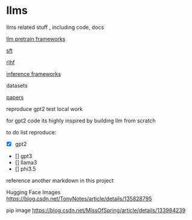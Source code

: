 # llms
llms related stuff , including 
code, 
docs

[llm pretrain frameworks](docs/llm_frameworks.md)

[sft](docs/sft.md)

[rlhf](docs/rlhf.md)

[inference frameworks]()

datasets

[papers](docs/papers.md)

reproduce gpt2 
test local work

for gpt2 code its highly inspired by building llm from scratch



to do list reproduce:
- [x] gpt2
- []  gpt3
- [] llama3
- [] phi3.5


reference another markdown in this project


Hugging Face Images
https://blog.csdn.net/TonyNotes/article/details/135828795

pip image
https://blog.csdn.net/MissOfSpring/article/details/133984239
